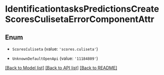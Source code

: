 # IdentificationtasksPredictionsCreateScoresCulisetaErrorComponentAttr


## Enum

* `ScoresCuliseta` (value: `'scores.culiseta'`)

* `UnknownDefaultOpenApi` (value: `'11184809'`)

[[Back to Model list]](../README.md#documentation-for-models) [[Back to API list]](../README.md#documentation-for-api-endpoints) [[Back to README]](../README.md)

